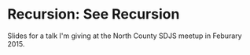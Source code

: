 Recursion: See Recursion
========================

Slides for a talk I'm giving at the North County SDJS meetup in Feburary 2015.
